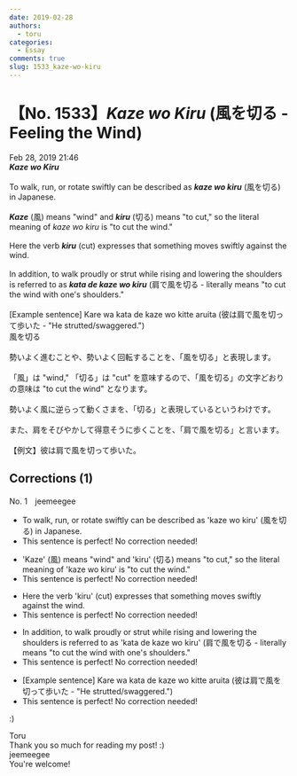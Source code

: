 ```yaml
---
date: 2019-02-28
authors:
  - toru
categories:
  - Essay
comments: true
slug: 1533_kaze-wo-kiru
---
```


# 【No. 1533】<strong><em>Kaze wo Kiru</strong></em> (風を切る - Feeling the Wind)
<div class="date">Feb 28, 2019 21:46</div>
<div id="post"><div id="body_show_ori">
<strong><em>Kaze wo Kiru</strong></em><br/><br/>To walk, run, or rotate swiftly can be described as <strong><em>kaze wo kiru</em></strong> (風を切る) in Japanese.<br/><br/><strong><em>Kaze</em></strong> (風) means "wind" and <strong><em>kiru</em></strong> (切る) means "to cut," so the literal meaning of <em>kaze wo kiru</em> is "to cut the wind."<br/><br/>Here the verb <strong><em>kiru</em></strong> (cut) expresses that something moves swiftly against the wind.<br/><br/>In addition, to walk proudly or strut while rising and lowering the shoulders is referred to as <strong><em>kata de kaze wo kiru</em></strong> (肩で風を切る - literally means "to cut the wind with one's shoulders."<br/><br/>[Example sentence] Kare wa kata de kaze wo kitte aruita (彼は肩で風を切って歩いた - "He strutted/swaggered.")
</div></div>

<!-- more -->

<div id="post_ja"><div id="body_show_mo">
風を切る<br/><br/>勢いよく進むことや、勢いよく回転することを、「風を切る」と表現します。<br/><br/>「風」は "wind," 「切る」は "cut" を意味するので、「風を切る」の文字どおりの意味は "to cut the wind" となります。<br/><br/>勢いよく風に逆らって動くさまを、「切る」と表現しているというわけです。<br/><br/>また、肩をそびやかして得意そうに歩くことを、「肩で風を切る」と言います。<br/><br/>【例文】彼は肩で風を切って歩いた。
</div></div>

## Corrections (1)
<div id="block"><div class="first_name"> No. 1　<span class="just_name">jeemeegee</span></div><div id="block2">
<ul class="correction_field">
<li class="incorrect">To walk, run, or rotate swiftly can be described as 'kaze wo kiru' (風を切る) in Japanese.</li>
<li class="corrected perfect">This sentence is perfect! No correction needed!</li>
</ul>
<ul class="correction_field">
<li class="incorrect">'Kaze' (風) means "wind" and 'kiru' (切る) means "to cut," so the literal meaning of 'kaze wo kiru' is "to cut the wind."</li>
<li class="corrected perfect">This sentence is perfect! No correction needed!</li>
</ul>
<ul class="correction_field">
<li class="incorrect">Here the verb 'kiru' (cut) expresses that something moves swiftly against the wind.</li>
<li class="corrected perfect">This sentence is perfect! No correction needed!</li>
</ul>
<ul class="correction_field">
<li class="incorrect">In addition, to walk proudly or strut while rising and lowering the shoulders is referred to as 'kata de kaze wo kiru' (肩で風を切る - literally means "to cut the wind with one's shoulders."</li>
<li class="corrected perfect">This sentence is perfect! No correction needed!</li>
</ul>
<ul class="correction_field">
<li class="incorrect">[Example sentence] Kare wa kata de kaze wo kitte aruita (彼は肩で風を切って歩いた - "He strutted/swaggered.")</li>
<li class="corrected perfect">This sentence is perfect! No correction needed!</li>
</ul>
<p class="comment_small">
 :)
</p>

</div><div class="name"><span class="just_name">Toru</span><br>
Thank you so much for reading my post! :)
</div>
<div class="name"><span class="just_name">jeemeegee</span><br>
You're welcome!
</div>
</div>
